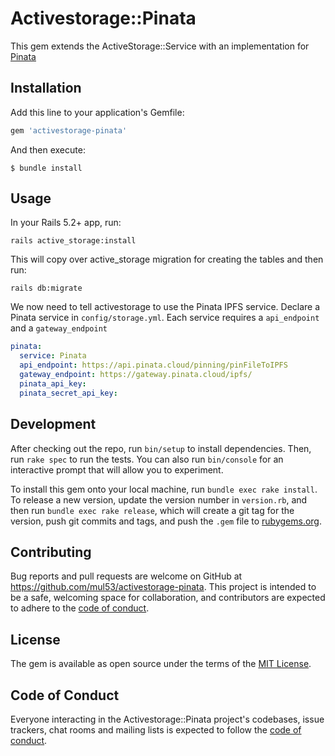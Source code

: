# Activestorage::Pinata

This gem extends the ActiveStorage::Service with an implementation for [Pinata](https://pinata.cloud)

## Installation

Add this line to your application's Gemfile:

```ruby
gem 'activestorage-pinata'
```

And then execute:

    $ bundle install

## Usage

In your Rails 5.2+ app, run:

```
rails active_storage:install
```

This will copy over active_storage migration for creating the tables and then run:

```
rails db:migrate
```
We now need to tell activestorage to use the Pinata IPFS service. Declare a Pinata service in `config/storage.yml`. Each service requires a `api_endpoint` and a `gateway_endpoint`

```yml
pinata:
  service: Pinata
  api_endpoint: https://api.pinata.cloud/pinning/pinFileToIPFS
  gateway_endpoint: https://gateway.pinata.cloud/ipfs/
  pinata_api_key:
  pinata_secret_api_key:
```

## Development

After checking out the repo, run `bin/setup` to install dependencies. Then, run `rake spec` to run the tests. You can also run `bin/console` for an interactive prompt that will allow you to experiment.

To install this gem onto your local machine, run `bundle exec rake install`. To release a new version, update the version number in `version.rb`, and then run `bundle exec rake release`, which will create a git tag for the version, push git commits and tags, and push the `.gem` file to [rubygems.org](https://rubygems.org).

## Contributing

Bug reports and pull requests are welcome on GitHub at https://github.com/mul53/activestorage-pinata. This project is intended to be a safe, welcoming space for collaboration, and contributors are expected to adhere to the [code of conduct](https://github.com/[USERNAME]/activestorage-pinata/blob/master/CODE_OF_CONDUCT.md).


## License

The gem is available as open source under the terms of the [MIT License](https://opensource.org/licenses/MIT).

## Code of Conduct

Everyone interacting in the Activestorage::Pinata project's codebases, issue trackers, chat rooms and mailing lists is expected to follow the [code of conduct](https://github.com/[USERNAME]/activestorage-pinata/blob/master/CODE_OF_CONDUCT.md).
